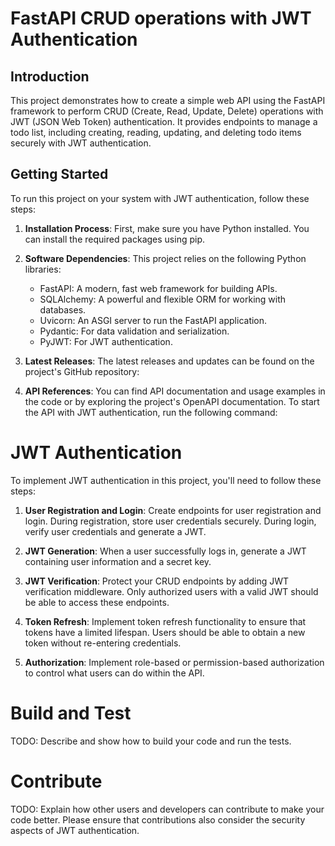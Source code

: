 # FastAPI CRUD operations with JWT Authentication

## Introduction

This project demonstrates how to create a simple web API using the FastAPI framework to perform CRUD (Create, Read, Update, Delete) operations with JWT (JSON Web Token) authentication. It provides endpoints to manage a todo list, including creating, reading, updating, and deleting todo items securely with JWT authentication.

## Getting Started

To run this project on your system with JWT authentication, follow these steps:

1. **Installation Process**: First, make sure you have Python installed. You can install the required packages using pip.

2. **Software Dependencies**: This project relies on the following Python libraries:
   - FastAPI: A modern, fast web framework for building APIs.
   - SQLAlchemy: A powerful and flexible ORM for working with databases.
   - Uvicorn: An ASGI server to run the FastAPI application.
   - Pydantic: For data validation and serialization.
   - PyJWT: For JWT authentication.

3. **Latest Releases**: The latest releases and updates can be found on the project's GitHub repository:

4. **API References**: You can find API documentation and usage examples in the code or by exploring the project's OpenAPI documentation. To start the API with JWT authentication, run the following command:

# JWT Authentication

To implement JWT authentication in this project, you'll need to follow these steps:

1. **User Registration and Login**: Create endpoints for user registration and login. During registration, store user credentials securely. During login, verify user credentials and generate a JWT.

2. **JWT Generation**: When a user successfully logs in, generate a JWT containing user information and a secret key.

3. **JWT Verification**: Protect your CRUD endpoints by adding JWT verification middleware. Only authorized users with a valid JWT should be able to access these endpoints.

4. **Token Refresh**: Implement token refresh functionality to ensure that tokens have a limited lifespan. Users should be able to obtain a new token without re-entering credentials.

5. **Authorization**: Implement role-based or permission-based authorization to control what users can do within the API.

# Build and Test

TODO: Describe and show how to build your code and run the tests.

# Contribute

TODO: Explain how other users and developers can contribute to make your code better. Please ensure that contributions also consider the security aspects of JWT authentication.
